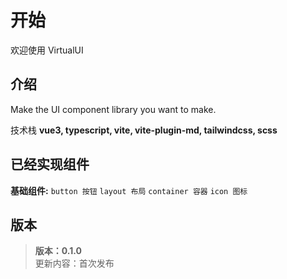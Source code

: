 # 开始
欢迎使用 VirtualUI
## 介绍

Make the UI component library you want to make.

技术栈 **vue3, typescript, vite, vite-plugin-md, tailwindcss, scss**

## 已经实现组件

**基础组件:** 
`button 按钮` `layout 布局` `container 容器` `icon 图标`<br>


## 版本
> **版本：0.1.0**<br>
> 更新内容：首次发布
